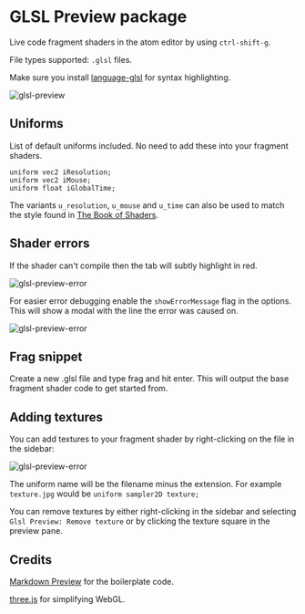 # GLSL Preview package

Live code fragment shaders in the atom editor by using
`ctrl-shift-g`.

File types supported: `.glsl` files.

Make sure you install [language-glsl](https://github.com/hughsk/language-glsl) for syntax highlighting.

![glsl-preview](https://cdn.rawgit.com/davidpaulrosser/atom-glsl-preview/master/assets/screenshot.jpg)

## Uniforms

List of default uniforms included. No need to add these into your fragment shaders.

```
uniform vec2 iResolution;
uniform vec2 iMouse;
uniform float iGlobalTime;
```

The variants `u_resolution`, `u_mouse` and `u_time` can also be used to match the style found in [The Book of Shaders](http://thebookofshaders.com/).

## Shader errors

If the shader can't compile then the tab will subtly highlight in red.

![glsl-preview-error](https://cdn.rawgit.com/davidpaulrosser/atom-glsl-preview/master/assets/error.jpg)

For easier error debugging enable the ```showErrorMessage``` flag in the options. This will show a modal with the line the error was caused on.

![glsl-preview-error](https://cdn.rawgit.com/davidpaulrosser/atom-glsl-preview/master/assets/error-modal.jpg)

## Frag snippet

Create a new .glsl file and type frag and hit enter. This will output the base fragment shader code to get started from.

## Adding textures

You can add textures to your fragment shader by right-clicking on the file in the sidebar:

![glsl-preview-error](https://cdn.rawgit.com/davidpaulrosser/atom-glsl-preview/master/assets/sidebar-texture.jpg)

The uniform name will be the filename minus the extension. For example ```texture.jpg``` would be ```uniform sampler2D texture;```

You can remove textures by either right-clicking in the sidebar and selecting ```Glsl Preview: Remove texture``` or by clicking the texture square in the preview pane.

## Credits

[Markdown Preview](https://github.com/atom/markdown-preview) for the boilerplate code.

[three.js](http://threejs.org/) for simplifying WebGL.
